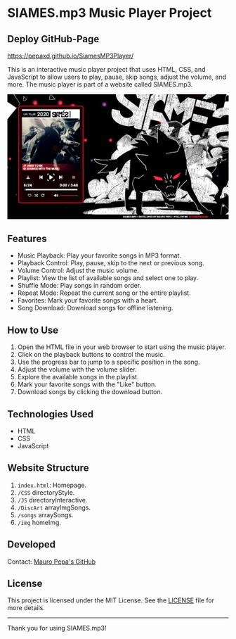 # SIAMES.mp3 Music Player Project

## Deploy GitHub-Page
https://pepaxd.github.io/SiamesMP3Player/

This is an interactive music player project that uses HTML, CSS, and JavaScript to allow users to play, pause, skip songs, adjust the volume, and more. 
The music player is part of a website called SIAMES.mp3.

![screenshot](screenshot.jpg)

## Features

- Music Playback: Play your favorite songs in MP3 format.
- Playback Control: Play, pause, skip to the next or previous song.
- Volume Control: Adjust the music volume.
- Playlist: View the list of available songs and select one to play.
- Shuffle Mode: Play songs in random order.
- Repeat Mode: Repeat the current song or the entire playlist.
- Favorites: Mark your favorite songs with a heart.
- Song Download: Download songs for offline listening.

## How to Use

1. Open the HTML file in your web browser to start using the music player.
2. Click on the playback buttons to control the music.
3. Use the progress bar to jump to a specific position in the song.
4. Adjust the volume with the volume slider.
5. Explore the available songs in the playlist.
6. Mark your favorite songs with the "Like" button.
7. Download songs by clicking the download button.

## Technologies Used

- HTML
- CSS
- JavaScript

## Website Structure
1. `index.html`: Homepage.
2. `/CSS` directoryStyle.
3. `/JS` directoryInteractive.
4. `/DiscArt` arrayImgSongs.
5. `/songs` arraySongs.
6. `/img` homeImg.

## Developed

Contact: [Mauro Pepa's GitHub](https://github.com/PEPAXD)

## License

This project is licensed under the MIT License. See the [LICENSE](LICENSE) file for more details.

---

Thank you for using SIAMES.mp3!

